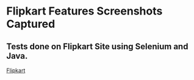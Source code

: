 # Flipkart Features Screenshots Captured 

## Tests done on Flipkart Site using Selenium and Java.

[Flipkart](https://www.flipkart.com/)
